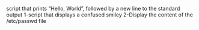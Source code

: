 script that prints “Hello, World”, followed by a new line to the standard output
1-script that displays a confused smiley
2-Display the content of the /etc/passwd file
